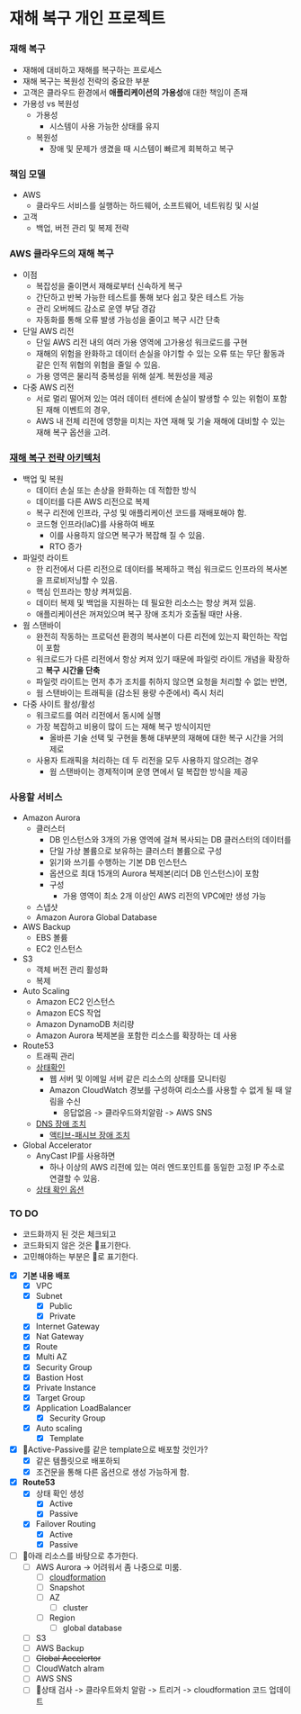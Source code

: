 # 재해 복구 개인 프로젝트

### 재해 복구
- 재해에 대비하고 재해를 복구하는 프로세스
- 재해 복구는 복원성 전략의 중요한 부분
- 고객은 클라우드 환경에서 **애플리케이션의 가용성**애 대한 책임이 존재
- 가용성 vs 복원성
  - 가용성
    - 시스템이 사용 가능한 상태를 유지
  - 복원성
    - 장애 및 문제가 생겼을 때 시스템이 빠르게 회복하고 복구

### 책임 모델
- AWS
  - 클라우드 서비스를 실행하는 하드웨어, 소프트웨어, 네트워킹 및 시설
- 고객
  - 백업, 버전 관리 및 복제 전략

### AWS 클라우드의 재해 복구
- 이점
  - 복잡성을 줄이면서 재해로부터 신속하게 복구
  - 간단하고 반복 가능한 테스트를 통해 보다 쉽고 잦은 테스트 가능
  - 관리 오버헤드 감소로 운영 부담 경감
  - 자동화를 통해 오류 발생 가능성을 줄이고 복구 시간 단축
- 단일 AWS 리전
  - 단일 AWS 리전 내의 여러 가용 영역에 고가용성 워크로드를 구현
  - 재해의 위험을 완화하고 데이터 손실을 야기할 수 있는 오류 또는 무단 활동과 같은 인적 위협의 위험을 줄일 수 있음.
  - 가용 영역은 물리적 중복성을 위해 설계. 복원성을 제공
- 다중 AWS 리전
  - 서로 멀리 떨어져 있는 여러 데이터 센터에 손실이 발생할 수 있는 위험이 포함된 재해 이벤트의 경우, 
  - AWS 내 전체 리전에 영향을 미치는 자연 재해 및 기술 재해에 대비할 수 있는 재해 복구 옵션을 고려.

### [재해 복구 전략 아키텍처](https://docs.aws.amazon.com/ko_kr/whitepapers/latest/disaster-recovery-workloads-on-aws/disaster-recovery-options-in-the-cloud.html)
- 백업 및 복원
  - 데이터 손실 또는 손상을 완화하는 데 적합한 방식
  - 데이터를 다른 AWS 리전으로 복제
  - 복구 리전에 인프라, 구성 및 애플리케이션 코드를 재배포해야 함.
  - 코드형 인프라(IaC)를 사용하여 배포
    - 이를 사용하지 않으면 복구가 복잡해 질 수 있음.
    - RTO 증가
- 파일럿 라이트
  - 한 리전에서 다른 리전으로 데이터를 복제하고 핵심 워크로드 인프라의 복사본을 프로비저닝할 수 있음.
  - 핵심 인프라는 항상 켜져있음.
  - 데이터 복제 및 백업을 지원하는 데 필요한 리소스는 항상 켜져 있음.
  - 애플리케이션은 꺼져있으며 복구 장애 조치가 호출될 때만 사용.
- 웜 스탠바이
  -  완전히 작동하는 프로덕션 환경의 복사본이 다른 리전에 있는지 확인하는 작업이 포함
  -  워크로드가 다른 리전에서 항상 켜져 있기 때문에 파일럿 라이트 개념을 확장하고 **복구 시간을 단축**
  -  파일럿 라이트는 먼저 추가 조치를 취하지 않으면 요청을 처리할 수 없는 반면, 
  - 웜 스탠바이는 트래픽을 (감소된 용량 수준에서) 즉시 처리
- 다중 사이트 활성/활성
  - 워크로드를 여러 리전에서 동시에 실행
  - 가장 복잡하고 비용이 많이 드는 재해 복구 방식이지만 
    - 올바른 기술 선택 및 구현을 통해 대부분의 재해에 대한 복구 시간을 거의 제로
  - 사용자 트래픽을 처리하는 데 두 리전을 모두 사용하지 않으려는 경우 
    - 웜 스탠바이는 경제적이며 운영 면에서 덜 복잡한 방식을 제공

### 사용할 서비스
- Amazon Aurora
  - 클러스터
    - DB 인스턴스와 3개의 가용 영역에 걸쳐 복사되는 DB 클러스터의 데이터를 
    - 단일 가상 볼륨으로 보유하는 클러스터 볼륨으로 구성
    - 읽기와 쓰기를 수행하는 기본 DB 인스턴스
    - 옵션으로 최대 15개의 Aurora 복제본(리더 DB 인스턴스)이 포함
    - 구성
      - 가용 영역이 최소 2개 이상인 AWS 리전의 VPC에만 생성 가능
  - 스냅샷
  - Amazon Aurora Global Database
- AWS Backup
  - EBS 볼륨
  - EC2 인스턴스
- S3 
  - 객체 버전 관리 활성화
  - 복제
- Auto Scaling
  - Amazon EC2 인스턴스
  - Amazon ECS 작업
  - Amazon DynamoDB 처리량
  - Amazon Aurora 복제본을 포함한 리소스를 확장하는 데 사용
- Route53
  - 트래픽 관리
  - [상태확인](https://docs.aws.amazon.com/ko_kr/Route53/latest/DeveloperGuide/welcome-health-checks.html)
    - 웹 서버 및 이메일 서버 같은 리소스의 상태를 모니터링
    - Amazon CloudWatch 경보를 구성하여 리소스를 사용할 수 없게 될 때 알림을 수신
      - 응답없음 -> 클라우드와치알람 -> AWS SNS
  - [DNS 장애 조치](https://docs.aws.amazon.com/ko_kr/Route53/latest/DeveloperGuide/dns-failover.html)
    - [액티브-패시브 장애 조치](https://docs.aws.amazon.com/ko_kr/Route53/latest/DeveloperGuide/dns-failover-types.html)
- Global Accelerator
  - AnyCast IP를 사용하면 
    - 하나 이상의 AWS 리전에 있는 여러 엔드포인트를 동일한 고정 IP 주소로 연결할 수 있음.
  - [상태 확인 옵션](https://docs.aws.amazon.com/ko_kr/global-accelerator/latest/dg/about-endpoint-groups-health-check-options.html)

### TO DO
- 코드화까지 된 것은 체크되고
- 코드화되지 않은 것은 📌표기한다.
- 고민해야하는 부분은 📍로 표기한다.

- [x] **기본 내용 배포**
  - [x] VPC
  - [x] Subnet
    - [x] Public
    - [x] Private
  - [x] Internet Gateway
  - [x] Nat Gateway
  - [x] Route
  - [x] Multi AZ
  - [x] Security Group
  - [x] Bastion Host
  - [x] Private Instance
  - [x] Target Group
  - [x] Application LoadBalancer
    - [x] Security Group
  - [x] Auto scaling
    - [x] Template
- [x] 📍Active-Passive를 같은 template으로 배포할 것인가?
  - [x] 같은 템플릿으로 배포하되
  - [x] 조건문을 통해 다른 옵션으로 생성 가능하게 함.
- [x] **Route53**
  - [x] 상태 확인 생성
    - [x] Active
    - [x] Passive
  - [x] Failover Routing
    - [x] Active
    - [x] Passive
- [ ] 📍아래 리소스를 바탕으로 추가한다.
  - [ ] AWS Aurora -> 어려워서 좀 나중으로 미룸.
    - [ ] [cloudformation](https://docs.aws.amazon.com/ko_kr/AWSCloudFormation/latest/UserGuide/AWS_RDS.html)
    - [ ] Snapshot
    - [ ] AZ
      - [ ] cluster
    - [ ] Region
      - [ ] global database
  - [ ] S3
  - [ ] AWS Backup
  - [ ] ~~Global Accelertor~~
  - [ ] CloudWatch alram
  - [ ] AWS SNS
  - [ ] 📍상태 검사 -> 클라우트와치 알람 -> 트리거 -> cloudformation 코드 업데이트
